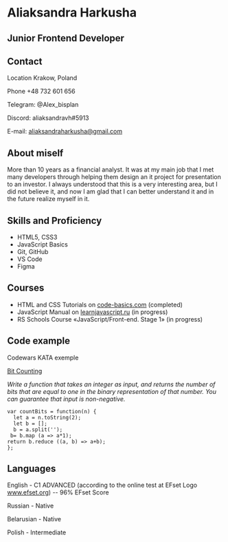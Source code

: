 # Aliaksandra Harkusha
## Junior Frontend Developer
## Contact
Location Krakow, Poland

Phone +48 732 601 656

Telegram: @Alex_bisplan

Discord: aliaksandravh#5913

E-mail: aliaksandraharkusha@gmail.com

## About miself
More than 10 years as a financial analyst. It was at my main job that I met many developers through helping them design an it project for presentation to an investor. I always understood that this is a very interesting area, but I did not believe it, and now I am glad that I can better understand it and in the future realize myself in it.

## Skills and Proficiency
* HTML5, CSS3
* JavaScript Basics
* Git, GitHub
* VS Code
* Figma

## Courses
* HTML and CSS Tutorials on [code-basics.com](https://code-basics.com/) (completed)
* JavaScript Manual on [learnjavascript.ru](https://learn.javascript.ru/) (in progress)
* RS Schools Course «JavaScript/Front-end. Stage 1» (in progress)

## Code example
Codewars KATA exemple

[Bit Counting]([адрес](https://www.codewars.com/kata/526571aae218b8ee490006f4) "Страница КАТА на Codewars")


*Write a function that takes an integer as input, and returns the number of bits that are equal to one in the binary representation of that number. You can guarantee that input is non-negative.*
```
var countBits = function(n) {
  let a = n.toString(2);
  let b = [];
  b = a.split('');
 b= b.map (a => a*1);
return b.reduce ((a, b) => a+b);
};
```

## Languages
English - C1 ADVANCED (according to the online test at EFset Logo www.efset.org) -- 96% EFset Score

Russian - Native

Belarusian - Native

Polish - Intermediate



